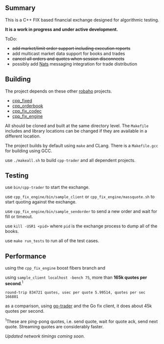 ## Summary

This is a C++ FIX based financial exchange designed for algorithmic testing.

__It is a work in progress and under active development.__

ToDo:
- ~~add market/limit order support including execution reports~~
- add multicast market data support for books and trades
- ~~cancel all orders and quotes when session disconnects~~
- possibly add [Nats](https://github.com/nats-io) messaging integration for trade distribution

## Building

The project depends on these other [robaho](https://github.com/robaho) projects.
- [cpp_fixed](https://github.com/robaho/cpp_fixed)
- [cpp_orderbook](https://github.com/robaho/cpp_orderbook)
- [cpp_fix_codec](https://github.com/robaho/cpp_fix_codec)
- [cpp_fix_engine](https://github.com/robaho/cpp_fix_engine)

All should be cloned and built at the same directory level. The `Makefile` includes and library locations can be changed if they are available in a different location.

The project builds by default using `make` and CLang. There is a `Makefile.gcc` for building using GCC.

use `./makeall.sh` to build `cpp-trader` and all dependent projects.

## Testing

use `bin/cpp-trader` to start the exchange.

use `cpp_fix_engine/bin/sample_client` or `cpp_fix_engine/massquote.sh` to start quoting against the exchange.

use `cpp_fix_engine/bin/sample_sendorder` to send a new order and wait for fill or timeout.

use `kill -USR1 <pid>` where `pid` is the exchange process to dump all of the books.

use `make run_tests` to run all of the test cases.

## Performance

using the `cpp_fix_engine` boost fibers branch and

using `sample_client localhost -bench 75`, more than **165k quotes per second**.<sup>1</sup>

```
round-trip 834721 quotes, usec per quote 5.99514, quotes per sec 166801
```

as a comparison, using [go-trader](https://github.com/robaho/go-trader) and the Go fix client, it does about 45k quotes per second.

<sup>1</sup>These are ping-pong quotes, i.e. send quote, wait for quote ack, send next quote. Streaming quotes are considerably faster.

_Updated network timings coming soon._
